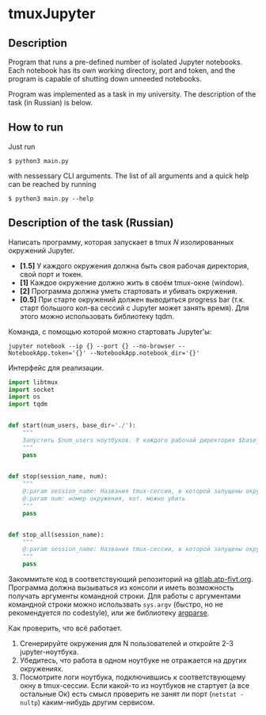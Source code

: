 # tmuxJupyter

## Description

Program that runs a pre-defined number of isolated Jupyter notebooks. Each notebook has its own working directory, port and token, and the program is capable of  shutting down unneeded notebooks.

Program was implemented as a task in my university. The description of the task (in Russian) is below.

## How to run

Just run 

```
$ python3 main.py
```

with nessessary CLI arguments. The list of all arguments and a quick help can be reached by running

```
$ python3 main.py --help
```

## Description of the task (Russian)

Написать программу, которая запускает в tmux *N* изолированных окружений Jupyter.
* **\[1.5\]** У каждого окружения должна быть своя рабочая директория, свой порт и токен.
* **\[1\]** Каждое окружение должно жить в своём tmux-окне (window).
* **\[2\]** Программа должна уметь стартовать и убивать окружения.
* **\[0.5\]** При старте окружений должен выводиться progress bar (т.к. старт большого кол-ва сессий с Jupyter может занять время). Для этого можно использовать библиотеку tqdm.

Команда, с помощью которой можно стартовать Jupyter'ы:
```
jupyter notebook --ip {} --port {} --no-browser --NotebookApp.token='{}' --NotebookApp.notebook_dir='{}'
```

Интерфейс для реализации.

```python
import libtmux
import socket
import os
import tqdm


def start(num_users, base_dir='./'):
    """
    Запустить $num_users ноутбуков. У каждого рабочай директория $base_dir+$folder_num
    """
    pass
    

def stop(session_name, num):
    """
    @:param session_name: Названия tmux-сессии, в которой запущены окружения
    @:param num: номер окружения, кот. можно убить
    """
    pass


def stop_all(session_name):
    """
    @:param session_name: Названия tmux-сессии, в которой запущены окружения
    """
    pass

```

Закоммитьте код в соответствующий репозиторий на [gitlab.atp-fivt.org](http://gitlab.atp-fivt.org/).
Программа должна вызываться из консоли и иметь возможность получать аргументы командной строки. Для работы с аргументами командной строки можно использвать `sys.argv` (быстро, но не рекомендуется по codestyle), или же библиотеку [argparse](https://docs.python.org/3/howto/argparse.html).

Как проверить, что всё работает.
1. Сгенерируйте окружения для N пользователей и откройте 2-3 jupyter-ноутбука.
2. Убедитесь, что работа в одном ноутбуке не отражается на других окружениях.
3. Посмотрите логи ноутбука, подключившись к соответствующему окну в tmux-сессии.
Если какой-то из ноутбуков не стартует (а все остальные Ок) есть смысл проверить не занят ли порт (`netstat -nultp`) каким-нибудь другим сервисом.
